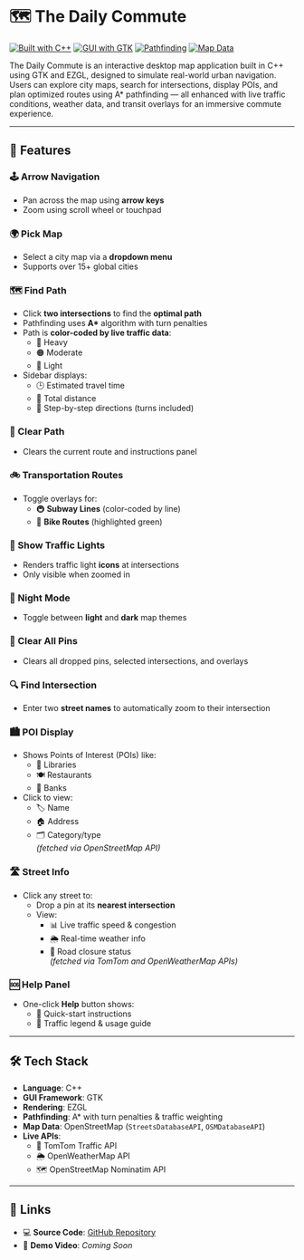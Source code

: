# 🗺️ The Daily Commute

[![Built with C++](https://img.shields.io/badge/Built%20with-C++-00599C?style=for-the-badge&logo=c%2B%2B&logoColor=white)](https://isocpp.org/)
[![GUI with GTK](https://img.shields.io/badge/GUI-GTK-4E9A06?style=for-the-badge&logo=gtk&logoColor=white)](https://www.gtk.org/)
[![Pathfinding](https://img.shields.io/badge/Includes-A%2A%20Pathfinding-FF9800?style=for-the-badge&logo=mapbox&logoColor=white)]()
[![Map Data](https://img.shields.io/badge/Data-OpenStreetMap-7EBC6F?style=for-the-badge&logo=openstreetmap&logoColor=white)](https://www.openstreetmap.org/)

The Daily Commute is an interactive desktop map application built in C++ using GTK and EZGL, designed to simulate real-world urban navigation. Users can explore city maps, search for intersections, display POIs, and plan optimized routes using A* pathfinding — all enhanced with live traffic conditions, weather data, and transit overlays for an immersive commute experience.

---

## 🚀 Features

### 🕹️ Arrow Navigation
- Pan across the map using **arrow keys**
- Zoom using scroll wheel or touchpad

### 🌍 Pick Map
- Select a city map via a **dropdown menu**
- Supports over 15+ global cities

### 🗺️ Find Path
- Click **two intersections** to find the **optimal path**
- Pathfinding uses **A\*** algorithm with turn penalties
- Path is **color-coded by live traffic data**:
  - 🔴 Heavy  
  - 🟠 Moderate  
  - 🔵 Light
- Sidebar displays:
  - 🕒 Estimated travel time  
  - 📏 Total distance  
  - 🚗 Step-by-step directions (turns included)

### 🧹 Clear Path
- Clears the current route and instructions panel

### 🚲 Transportation Routes
- Toggle overlays for:
  - 🚇 **Subway Lines** (color-coded by line)  
  - 🚴 **Bike Routes** (highlighted green)

### 🚦 Show Traffic Lights
- Renders traffic light **icons** at intersections
- Only visible when zoomed in

### 🌙 Night Mode
- Toggle between **light** and **dark** map themes

### 📍 Clear All Pins
- Clears all dropped pins, selected intersections, and overlays

### 🔍 Find Intersection
- Enter two **street names** to automatically zoom to their intersection

### 🏙️ POI Display
- Shows Points of Interest (POIs) like:
  - 🏫 Libraries  
  - 🍽️ Restaurants  
  - 🏧 Banks  
- Click to view:
  - 🏷️ Name  
  - 🏠 Address  
  - 🗂️ Category/type  
  *(fetched via OpenStreetMap API)*

### 🛣️ Street Info
- Click any street to:
  - Drop a pin at its **nearest intersection**
  - View:
    - 📊 Live traffic speed & congestion  
    - 🌦️ Real-time weather info  
    - 🚧 Road closure status  
  *(fetched via TomTom and OpenWeatherMap APIs)*

### 🆘 Help Panel
- One-click **Help** button shows:
  - 📖 Quick-start instructions  
  - 🧭 Traffic legend & usage guide

---

## 🛠 Tech Stack

- **Language**: C++  
- **GUI Framework**: GTK  
- **Rendering**: EZGL  
- **Pathfinding**: A\* with turn penalties & traffic weighting  
- **Map Data**: OpenStreetMap (`StreetsDatabaseAPI`, `OSMDatabaseAPI`)  
- **Live APIs**:
  - 🚦 TomTom Traffic API  
  - 🌦️ OpenWeatherMap API  
  - 🗺️ OpenStreetMap Nominatim API

---

## 🔗 Links

- 💻 **Source Code**: [GitHub Repository](https://github.com/nathwung/the-daily-commute)  
- 🎥 **Demo Video**: *Coming Soon*

